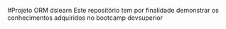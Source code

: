 #Projeto ORM dslearn
Este repositório tem por finalidade demonstrar os conhecimentos adquiridos no bootcamp devsuperior